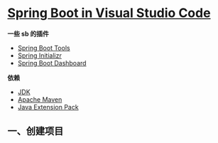 # [Spring Boot in Visual Studio Code](https://code.visualstudio.com/docs/java/java-spring-boot)

**一些 sb 的插件**

- [Spring Boot Tools](https://marketplace.visualstudio.com/items?itemName=Pivotal.vscode-spring-boot)
- [Spring Initializr](https://marketplace.visualstudio.com/items?itemName=vscjava.vscode-spring-initializr)
- [Spring Boot Dashboard](https://marketplace.visualstudio.com/items?itemName=vscjava.vscode-spring-boot-dashboard)

**依赖**

- [JDK](https://www.oracle.com/java/technologies/javase-downloads.html)
- [Apache Maven](https://maven.apache.org/)
- [Java Extension Pack](https://marketplace.visualstudio.com/items?itemName=vscjava.vscode-java-pack)

## 一、创建项目

